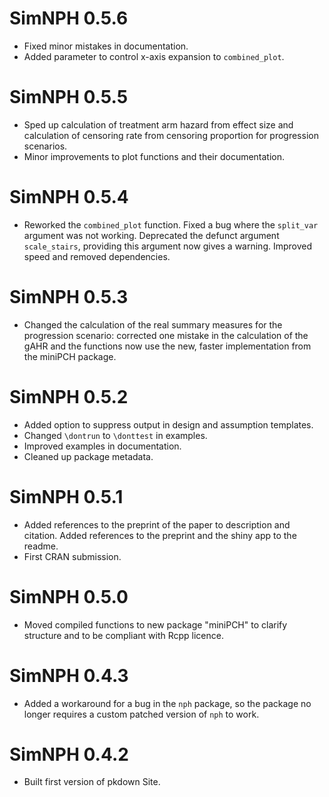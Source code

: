 # SimNPH 0.5.6

* Fixed minor mistakes in documentation.
* Added parameter to control x-axis expansion to `combined_plot`.

# SimNPH 0.5.5

* Sped up calculation of treatment arm hazard from effect size and calculation
  of censoring rate from censoring proportion for progression scenarios.
* Minor improvements to plot functions and their documentation.

# SimNPH 0.5.4

* Reworked the `combined_plot` function. Fixed a bug where the `split_var`
  argument was not working. Deprecated the defunct argument `scale_stairs`,
  providing this argument now gives a warning. Improved speed and removed
  dependencies.

# SimNPH 0.5.3

* Changed the calculation of the real summary measures for the progression
  scenario: corrected one mistake in the calculation of the gAHR and the
  functions now use the new, faster implementation from the miniPCH package.

# SimNPH 0.5.2

* Added option to suppress output in design and assumption templates.
* Changed `\dontrun` to `\donttest` in examples.
* Improved examples in documentation.
* Cleaned up package metadata.

# SimNPH 0.5.1

* Added references to the preprint of the paper to description and citation. 
  Added references to the preprint and the shiny app to the readme.
* First CRAN submission.

# SimNPH 0.5.0

* Moved compiled functions to new package "miniPCH" to clarify structure and to
  be compliant with Rcpp licence. 

# SimNPH 0.4.3

* Added a workaround for a bug in the `nph` package, so the package no longer
  requires a custom patched version of `nph` to work.

# SimNPH 0.4.2

* Built first version of pkdown Site.
